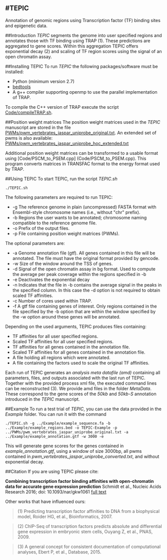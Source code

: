 #TEPIC
------
Annotation of genomic regions using Transcription factor (TF) binding sites and epigenetic data.

##Introduction
*TEPIC* segments the genome into user specified regions and annotates those with TF binding using TRAP (1). 
These predictions are aggregated to gene scores. 
Within this aggregation TEPIC offers exponential decay (2) and scaling of TF region scores using the signal of an open chromatin assay.

##Installing TEPIC
To run *TEPIC* the following packages/software must be installed:
* Python (minimum version 2.7)
* [bedtools](https://github.com/arq5x/bedtools2)
* A g++ compiler supporting openmp to use the parallel implementation of TRAP.

To compile the C++ version of TRAP execute the script
	[Code/compileTRAP.sh](Code/compileTRAP.sh).

##Position weight matrices
The position weight matrices used in the *TEPIC* manuscript are stored in the file
	[PWMs/pwm_vertebrates_jaspar_uniprobe_original.txt](PWMs/pwm_vertebrates_jaspar_uniprobe_original.txt).
An extended set of pwms is also available:
	[PWMs/pwm_vertebrates_jaspar_uniprobe_hoc_extended.txt](PWMs/pwm_vertebrates_jaspar_uniprobe_hoc_extended.txt)

Additional position weight matrices can be transformed to a usable format using 
	[Code/PSCM_to_PSEM.cpp] (Code/PSCM_to_PSEM.cpp).
This program converts matrices in TRANSFAC format to the energy format used by TRAP.

##Using TEPIC
To start TEPIC, run the script *TEPIC.sh*

    ./TEPIC.sh

The following parameters are required to run TEPIC:

* -g The reference genome in plain (uncompressed) FASTA format with Ensembl-style chromosome names (i.e., without "chr" prefix).
* -b Regions the user wants to be annotated; chromosome naming compatible to the reference genome file.
* -o Prefix of the output files.
* -p File containing position weight matrices (PWMs).

The optional parameters are:

* -a Genome annotation file (gtf). All genes contained in this file will be annotated. The file must have the original format provided by gencode. 
* -w Size of the window around the TSS of genes.
* -d Signal of the open chromatin assay in bg format. Used to compute the average per peak coverage within the regions specified in -b
* -e Deactivates the exponential decay
* -n Indicates that the file in -b contains the average signal in the peaks in the specified column. In this case the -d option is not required to obtain scaled TF affinities.
* -c Number of cores used within TRAP.
* -f A gtf file containing genes of interest. Only regions contained in the file specified by the -b option that are within the window specified by the -w option around these genes will be annotated.

Depending on the used arguments, TEPIC produces files containing:

* TF affinities for all user specified regions.
* Scaled TF affinities for all user specified regions.
* TF affinities for all genes contained in the annotation file.
* Scaled TF affinities for all genes contained in the annotation file.
* A file holding all regions which were annotated.
* A file containing the factors used to scale the original TF affinities.

Each run of TEPIC generates an *analysis meta datafile (amd)* containing all parameters, files, and outputs associated with the last run of TEPIC.
Together with the provided process xml file, the executed command lines  can be reconstructed (3). We provide amd files in the folder
*MetaData*. These correspond to the gene scores of the *50kb* and *50kb-S* annotation introduced in the *TEPIC* manuscript.


##Example
To run a test trial of *TEPIC*, you can use the data provided in the *Example* folder. You can run it with the command

	./TEPIC.sh -g ../Example/example_sequence.fa -b ../Example/example_regions.bed -o TEPIC-Example -p ../PWMs/pwm_vertebrates_jaspar_uniprobe_original.txt -a ../Example/example_annotation.gtf -w 3000 -e

This will generate gene scores for the genes contained in *example_annotation.gtf*, using a window of size 3000bp, all pwms contained in *pwm_vertebrates_jaspar_uniprobe_converted.txt*, and without 
exponential decay. 

##Citation
If you are using TEPIC please cite:

**Combining transcription factor binding affinities with open-chromatin data for accurate gene expression prediction**
Schmidt et al., Nucleic Acids Research 2016; doi: 10.1093/nar/gkw1061 [full text](http://nar.oxfordjournals.org/content/early/2016/11/29/nar.gkw1061.full) 

Other works that have influenced ours:
> (1) Predicting transcription factor affinities to DNA from a biophysical model, Roider HG, et al., Bioinformatics, 2007.

> (2) ChIP-Seq of transcription factors predicts absolute and differential gene expression in embryonic stem cells, Ouyang Z, et al.,  PNAS, 2009.

> (3) A general concept for consistent documentation of computational analyses, Ebert P, et al.,  Database, 2015.
